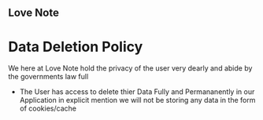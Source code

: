 ## Love Note 
# Data Deletion Policy


We here at Love Note hold the privacy of the user very dearly and abide by the governments law full </Br>

- The User has access to delete thier Data Fully and Permananently in our Application in explicit mention we will not be storing any data in the form of cookies/cache 
